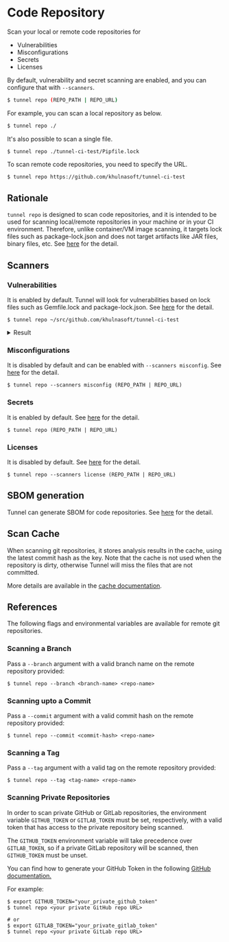 # Code Repository

Scan your local or remote code repositories for

- Vulnerabilities
- Misconfigurations
- Secrets
- Licenses

By default, vulnerability and secret scanning are enabled, and you can configure that with `--scanners`.

```bash
$ tunnel repo (REPO_PATH | REPO_URL)
```

For example, you can scan a local repository as below.

```bash
$ tunnel repo ./
```

It's also possible to scan a single file.

```
$ tunnel repo ./tunnel-ci-test/Pipfile.lock
```

To scan remote code repositories, you need to specify the URL.

```bash
$ tunnel repo https://github.com/khulnasoft/tunnel-ci-test
```

## Rationale
`tunnel repo` is  designed to scan code repositories, and it is intended to be used for scanning local/remote repositories in your machine or in your CI environment.
Therefore, unlike container/VM image scanning, it targets lock files such as package-lock.json and does not target artifacts like JAR files, binary files, etc.
See [here](../scanner/vulnerability.md#language-specific-packages) for the detail.

## Scanners
### Vulnerabilities
It is enabled by default.
Tunnel will look for vulnerabilities based on lock files such as Gemfile.lock and package-lock.json.
See [here](../scanner/vulnerability.md) for the detail.

```
$ tunnel repo ~/src/github.com/khulnasoft/tunnel-ci-test
```

<details>
<summary>Result</summary>

```
2020-06-01T17:06:58.652+0300    WARN    OS is not detected and vulnerabilities in OS packages are not detected.
2020-06-01T17:06:58.652+0300    INFO    Detecting pipenv vulnerabilities...
2020-06-01T17:06:58.691+0300    INFO    Detecting cargo vulnerabilities...

Pipfile.lock
============
Total: 10 (UNKNOWN: 2, LOW: 0, MEDIUM: 6, HIGH: 2, CRITICAL: 0)

+---------------------+------------------+----------+-------------------+------------------------+------------------------------------+
|       LIBRARY       | VULNERABILITY ID | SEVERITY | INSTALLED VERSION |     FIXED VERSION      |               TITLE                |
+---------------------+------------------+----------+-------------------+------------------------+------------------------------------+
| django              | CVE-2020-7471    | HIGH     | 2.0.9             | 3.0.3, 2.2.10, 1.11.28 | django: potential                  |
|                     |                  |          |                   |                        | SQL injection via                  |
|                     |                  |          |                   |                        | StringAgg(delimiter)               |
+                     +------------------+----------+                   +------------------------+------------------------------------+
|                     | CVE-2019-19844   | MEDIUM   |                   | 3.0.1, 2.2.9, 1.11.27  | Django: crafted email address      |
|                     |                  |          |                   |                        | allows account takeover            |
+                     +------------------+          +                   +------------------------+------------------------------------+
|                     | CVE-2019-3498    |          |                   | 2.1.5, 2.0.10, 1.11.18 | python-django: Content             |
|                     |                  |          |                   |                        | spoofing via URL path in           |
|                     |                  |          |                   |                        | default 404 page                   |
+                     +------------------+          +                   +------------------------+------------------------------------+
|                     | CVE-2019-6975    |          |                   | 2.1.6, 2.0.11, 1.11.19 | python-django:                     |
|                     |                  |          |                   |                        | memory exhaustion in               |
|                     |                  |          |                   |                        | django.utils.numberformat.format() |
+---------------------+------------------+----------+-------------------+------------------------+------------------------------------+
...
```

</details>

### Misconfigurations
It is disabled by default and can be enabled with `--scanners misconfig`.
See [here](../scanner/misconfiguration/index.md) for the detail.

```shell
$ tunnel repo --scanners misconfig (REPO_PATH | REPO_URL)
```

### Secrets
It is enabled by default.
See [here](../scanner/secret.md) for the detail.

```shell
$ tunnel repo (REPO_PATH | REPO_URL)
```

### Licenses
It is disabled by default.
See [here](../scanner/license.md) for the detail.

```shell
$ tunnel repo --scanners license (REPO_PATH | REPO_URL)
```

## SBOM generation
Tunnel can generate SBOM for code repositories.
See [here](../supply-chain/sbom.md) for the detail.

## Scan Cache
When scanning git repositories, it stores analysis results in the cache, using the latest commit hash as the key.
Note that the cache is not used when the repository is dirty, otherwise Tunnel will miss the files that are not committed.

More details are available in the [cache documentation](../configuration/cache.md#scan-cache-backend).

## References
The following flags and environmental variables are available for remote git repositories.

### Scanning a Branch

Pass a `--branch` argument with a valid branch name on the remote repository provided:

```
$ tunnel repo --branch <branch-name> <repo-name>
```

### Scanning upto a Commit

Pass a `--commit` argument with a valid commit hash on the remote repository provided:

```
$ tunnel repo --commit <commit-hash> <repo-name>
```

### Scanning a Tag

Pass a `--tag` argument with a valid tag on the remote repository provided:

```
$ tunnel repo --tag <tag-name> <repo-name>
```

### Scanning Private Repositories
In order to scan private GitHub or GitLab repositories, the environment variable `GITHUB_TOKEN` or `GITLAB_TOKEN` must be set, respectively, with a valid token that has access to the private repository being scanned.

The `GITHUB_TOKEN` environment variable will take precedence over `GITLAB_TOKEN`, so if a private GitLab repository will be scanned, then `GITHUB_TOKEN` must be unset.

You can find how to generate your GitHub Token in the following [GitHub documentation.](https://docs.github.com/en/authentication/keeping-your-account-and-data-secure/creating-a-personal-access-token)

For example:

```
$ export GITHUB_TOKEN="your_private_github_token"
$ tunnel repo <your private GitHub repo URL>

# or
$ export GITLAB_TOKEN="your_private_gitlab_token"
$ tunnel repo <your private GitLab repo URL>
```
